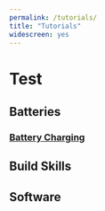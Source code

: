 ```yaml
---
permalink: /tutorials/
title: "Tutorials"
widescreen: yes
---
```


# Test
## Batteries

### [Battery Charging](/tutorials/batteries)

## Build Skills

## Software
